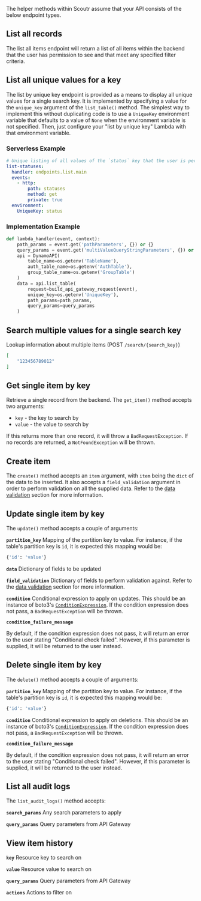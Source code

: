 The helper methods within Scoutr assume that your API consists of the below endpoint types.

## List all records

The list all items endpoint will return a list of all items within the backend that the user has permission to see
and that meet any specified filter criteria.

## List all unique values for a key

The list by unique key endpoint is provided as a means to display all unique values for a single search key. It is
implemented by specifying a value for the `unique_key` argument of the `list_table()` method. The simplest way to
implement this without duplicating code is to use a `UniqueKey` environment variable that defaults to a value of `None`
when the environment variable is not specified. Then, just configure your "list by unique key" Lambda with that
environment variable.

### Serverless Example
```yaml
# Unique listing of all values of the `status` key that the user is permitted to see
list-statuses:
  handler: endpoints.list.main
  events:
    - http:
        path: statuses
        method: get
        private: true
  environment:
    UniqueKey: status
```

### Implementation Example
```python
def lambda_handler(event, context):
    path_params = event.get('pathParameters', {}) or {}
    query_params = event.get('multiValueQueryStringParameters', {}) or {}
    api = DynamoAPI(
        table_name=os.getenv('TableName'),
        auth_table_name=os.getenv('AuthTable'),
        group_table_name=os.getenv('GroupTable')
    )
    data = api.list_table(
        request=build_api_gateway_request(event),
        unique_key=os.getenv('UniqueKey'),
        path_params=path_params,
        query_params=query_params
    )
```

## Search multiple values for a single search key

Lookup information about multiple items (POST `/search/{search_key}`)
```json
[
    "123456789012"
]
```

## Get single item by key

Retrieve a single record from the backend. The `get_item()` method accepts two arguments:
- `key` - the key to search by
- `value` - the value to search by

If this returns more than one record, it will throw a `BadRequestException`. If no records are
returned, a `NotFoundException` will be thrown.

## Create item

The `create()` method accepts an `item` argument, with `item` being the `dict` of the data to
be inserted. It also accepts a `field_validation` argument in order to perform validation on
all the supplied data. Refer to the [data validation](#data-validation) section for more
information.

## Update single item by key

The `update()` method accepts a couple of arguments:

**`partition_key`**
Mapping of the partition key to value. For instance, if the table's partition key is `id`, it is expected this mapping
would be:

```python
{'id': 'value'}
```

**`data`**
Dictionary of fields to be updated

**`field_validation`**
Dictionary of fields to perform validation against. Refer to the [data validation](#data-validation) section for more
information.

**`condition`**
Conditional expression to apply on updates. This should be an instance of boto3's
[`ConditionExpression`](https://www.programcreek.com/python/example/103724/boto3.dynamodb.conditions.Attr). If the
condition expression does not pass, a `BadRequestException` will be thrown.

**`condition_failure_message`**

By default, if the condition expression does not pass, it will return an error to the user stating
"Conditional check failed". However, if this parameter is supplied, it will be returned to the user instead.

## Delete single item by key

The `delete()` method accepts a couple of arguments:

**`partition_key`**
Mapping of the partition key to value. For instance, if the table's partition key is `id`, it is expected this mapping
would be:

```python
{'id': 'value'}
```

**`condition`**
Conditional expression to apply on deletions. This should be an instance of boto3's
[`ConditionExpression`](https://www.programcreek.com/python/example/103724/boto3.dynamodb.conditions.Attr). If the
condition expression does not pass, a `BadRequestException` will be thrown.

**`condition_failure_message`**

By default, if the condition expression does not pass, it will return an error to the user stating
"Conditional check failed". However, if this parameter is supplied, it will be returned to the user instead.

## List all audit logs

The `list_audit_logs()` method accepts:

**`search_params`**
Any search parameters to apply

**`query_params`**
Query parameters from API Gateway

## View item history

**`key`**
Resource key to search on

**`value`**
Resource value to search on

**`query_params`**
Query parameters from API Gateway

**`actions`**
Actions to filter on
